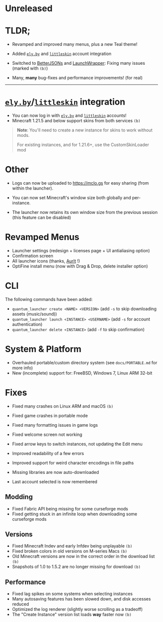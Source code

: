 # Unreleased

# TLDR;

- Revamped and improved many menus, plus a new Teal theme!
- Added [`ely.by`](https://ely.by) and [`littleskin`](https://littleskin.cn) account integration

- Switched to [BetterJSONs](https://github.com/MCPHackers/BetterJSONs/)
  and [LaunchWrapper](https://github.com/MCPHackers/LaunchWrapper): Fixing many issues (marked with `(b)`)
- Many, **many** bug-fixes and performance improvements! (for real)

---

# [`ely.by`](https://ely.by)/[`littleskin`](https://littleskin.cn) integration

- You can now log in with [`ely.by`](https://ely.by) and [`littleskin`](https://littleskin.cn) accounts!
- Minecraft 1.21.5 and below support skins from both services `(b)`

> **Note**:
> You'll need to create a new instance for skins to work without mods.
>
> For existing instances, and for 1.21.6+, use the CustomSkinLoader mod

# Other

- Logs can now be uploaded to <https://mclo.gs> for easy sharing (from within the launcher).

- You can now set Minecraft's window size both globally and per-instance.
- The launcher now retains its own window size from the previous session
  (this feature can be disabled)

# Revamped Menus

- Launcher settings (redesign + licenses page + UI antialiasing option)
- Confirmation screen
- All launcher icons (thanks, [Aurlt](https://github.com/Aurlt) !)
- OptiFine install menu (now with Drag & Drop, delete installer option)

# CLI

The following commands have been added:

- `quantum_launcher create <NAME> <VERSION>` (add `-s` to skip downloading assets (music/sound))
- `quantum_launcher launch <INSTANCE> <USERNAME>` (add `-s` for account authentication)
- `quantum_launcher delete <INSTANCE>` (add `-f` to skip confirmation)

# System & Platform

- Overhauled portable/custom directory system (see `docs/PORTABLE.md` for more info)
- New (incomplete) support for: FreeBSD, Windows 7, Linux ARM 32-bit

# Fixes

- Fixed many crashes on Linux ARM and macOS `(b)`
- Fixed game crashes in portable mode
- Fixed many formatting issues in game logs
- Fixed welcome screen not working
- Fixed arrow keys to switch instances, not updating the Edit menu

- Improved readability of a few errors
- Improved support for weird character encodings in file paths
- Missing libraries are now auto-downloaded
- Last account selected is now remembered

## Modding

- Fixed Fabric API being missing for some curseforge mods
- Fixed getting stuck in an infinite loop when downloading some curseforge mods

## Versions

- Fixed Minecraft Indev and early Infdev being unplayable `(b)`
- Fixed broken colors in old versions on M-series Macs `(b)`
- Old Minecraft versions are now in the correct order in the download list `(b)`
- Snapshots of 1.0 to 1.5.2 are no longer missing for download `(b)`

## Performance

- Fixed lag spikes on some systems when selecting instances
- Many autosaving features has been slowed down, and disk accesses reduced
- Optimized the log renderer (slightly worse scrolling as a tradeoff)
- The "Create Instance" version list loads **way** faster now `(b)`
